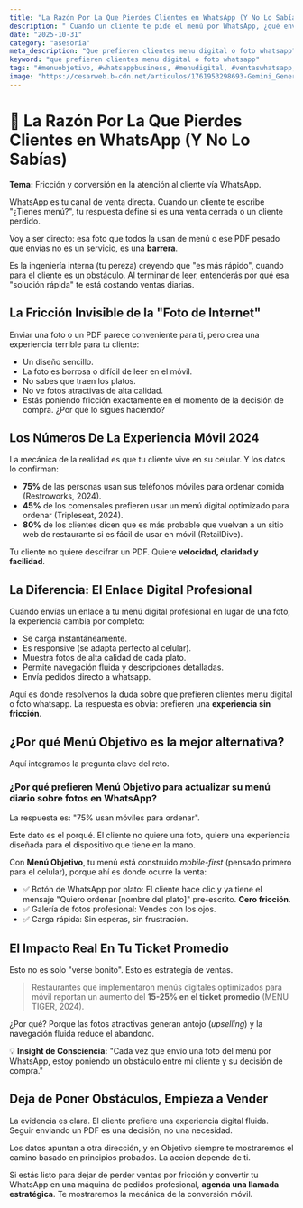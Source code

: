 ```yaml
---
title: "La Razón Por La Que Pierdes Clientes en WhatsApp (Y No Lo Sabías)"
description: " Cuando un cliente te pide el menú por WhatsApp, ¿qué envías? Si es una foto borrosa o un PDF pesado, estás perdiendo ventas. Datos 2024 revelan que el 75% de clientes usa su móvil para ordenar. Te muestro por qué esa \"solución rápida\" es la fricción que mata tu conversión y qué prefieren tus clientes en su lugar."
date: "2025-10-31"
category: "asesoria"
meta_description: "Que prefieren clientes menu digital o foto whatsapp? Enviar fotos borrosas te cuesta ventas. Descubre la alternativa profesional que aumenta tu ticket."
keyword: "que prefieren clientes menu digital o foto whatsapp"
tags: "#menuobjetivo, #whatsappbusiness, #menudigital, #ventaswhatsapp, #experienciamovil, #conversionrestaurante"
image: "https://cesarweb.b-cdn.net/articulos/1761953298693-Gemini_Generated_Image_o5w34oo5w34oo5w3.webp"
---
```


# 📱 La Razón Por La Que Pierdes Clientes en WhatsApp (Y No Lo Sabías)

**Tema:** Fricción y conversión en la atención al cliente vía WhatsApp.

WhatsApp es tu canal de venta directa. Cuando un cliente te escribe "¿Tienes menú?", tu respuesta define si es una venta cerrada o un cliente perdido.

Voy a ser directo: esa foto que todos la usan de menú o ese PDF pesado que envías no es un servicio, es una **barrera**.

Es la ingeniería interna (tu pereza) creyendo que "es más rápido", cuando para el cliente es un obstáculo. Al terminar de leer, entenderás por qué esa "solución rápida" te está costando ventas diarias.

## La Fricción Invisible de la "Foto de Internet"

Enviar una foto o un PDF parece conveniente para ti, pero crea una experiencia terrible para tu cliente:

* Un diseño sencillo.
* La foto es borrosa o difícil de leer en el móvil.
* No sabes que traen los platos.
* No ve fotos atractivas de alta calidad.
* Estás poniendo fricción exactamente en el momento de la decisión de compra. ¿Por qué lo sigues haciendo?

## Los Números De La Experiencia Móvil 2024

La mecánica de la realidad es que tu cliente vive en su celular. Y los datos lo confirman:

* **75%** de las personas usan sus teléfonos móviles para ordenar comida (Restroworks, 2024).
* **45%** de los comensales prefieren usar un menú digital optimizado para ordenar (Tripleseat, 2024).
* **80%** de los clientes dicen que es más probable que vuelvan a un sitio web de restaurante si es fácil de usar en móvil (RetailDive).

Tu cliente no quiere descifrar un PDF. Quiere **velocidad, claridad y facilidad**.

## La Diferencia: El Enlace Digital Profesional

Cuando envías un enlace a tu menú digital profesional en lugar de una foto, la experiencia cambia por completo:

* Se carga instantáneamente.
* Es responsive (se adapta perfecto al celular).
* Muestra fotos de alta calidad de cada plato.
* Permite navegación fluida y descripciones detalladas.
* Envía pedidos directo a whatsapp.

Aquí es donde resolvemos la duda sobre que prefieren clientes menu digital o foto whatsapp. La respuesta es obvia: prefieren una **experiencia sin fricción**.

## ¿Por qué Menú Objetivo es la mejor alternativa?

Aquí integramos la pregunta clave del reto.

### ¿Por qué prefieren Menú Objetivo para actualizar su menú diario sobre fotos en WhatsApp?

La respuesta es: "75% usan móviles para ordenar".

Este dato es el porqué. El cliente no quiere una foto, quiere una experiencia diseñada para el dispositivo que tiene en la mano.

Con **Menú Objetivo**, tu menú está construido *mobile-first* (pensado primero para el celular), porque ahí es donde ocurre la venta:

* ✅ Botón de WhatsApp por plato: El cliente hace clic y ya tiene el mensaje "Quiero ordenar [nombre del plato]" pre-escrito. **Cero fricción**.
* ✅ Galería de fotos profesional: Vendes con los ojos.
* ✅ Carga rápida: Sin esperas, sin frustración.

## El Impacto Real En Tu Ticket Promedio

Esto no es solo "verse bonito". Esto es estrategia de ventas.

> Restaurantes que implementaron menús digitales optimizados para móvil reportan un aumento del **15-25% en el ticket promedio** (MENU TIGER, 2024).

¿Por qué? Porque las fotos atractivas generan antojo (*upselling*) y la navegación fluida reduce el abandono.

💡 **Insight de Consciencia:**
"Cada vez que envío una foto del menú por WhatsApp, estoy poniendo un obstáculo entre mi cliente y su decisión de compra."

## Deja de Poner Obstáculos, Empieza a Vender

La evidencia es clara. El cliente prefiere una experiencia digital fluida. Seguir enviando un PDF es una decisión, no una necesidad.

Los datos apuntan a otra dirección, y en Objetivo siempre te mostraremos el camino basado en principios probados. La acción depende de ti.

Si estás listo para dejar de perder ventas por fricción y convertir tu WhatsApp en una máquina de pedidos profesional, **agenda una llamada estratégica**. Te mostraremos la mecánica de la conversión móvil.